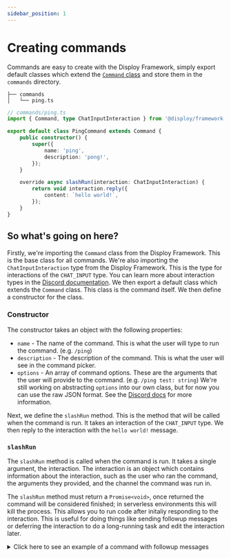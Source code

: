 ```yaml
---
sidebar_position: 1
---
```


# Creating commands

Commands are easy to create with the Disploy Framework, simply export default classes which extend the [`Command` class](/docs/Documentation/framework/classes/Command) and store them in the `commands` directory.

```
├── commands
│   └── ping.ts
```

```ts
// commands/ping.ts
import { Command, type ChatInputInteraction } from '@disploy/framework';

export default class PingCommand extends Command {
	public constructor() {
		super({
			name: 'ping',
			description: 'pong!',
		});
	}

	override async slashRun(interaction: ChatInputInteraction) {
		return void interaction.reply({
			content: `hello world!`,
		});
	}
}
```

## So what's going on here?

Firstly, we're importing the `Command` class from the Disploy Framework. This is the base class for all commands. We're also importing the `ChatInputInteraction` type from the Disploy Framework. This is the type for interactions of the `CHAT_INPUT` type. You can learn more about interaction types in the [Discord documentation](https://discord.com/developers/docs/interactions/application-commands#application-command-object-application-command-types). We then export a default class which extends the `Command` class. This class is the command itself. We then define a constructor for the class.

### Constructor

The constructor takes an object with the following properties:

- `name` - The name of the command. This is what the user will type to run the command. (e.g. `/ping`)
- `description` - The description of the command. This is what the user will see in the command picker.
- `options` - An array of command options. These are the arguments that the user will provide to the command. (e.g. `/ping test: string`) We're still working on abstracting `options` into our own class, but for now you can use the raw JSON format. See the [Discord docs](https://discord.com/developers/docs/interactions/application-commands#application-command-object-application-command-option-structure) for more information.

Next, we define the `slashRun` method. This is the method that will be called when the command is run. It takes an interaction of the `CHAT_INPUT` type. We then reply to the interaction with the `hello world!` message.

### `slashRun`

The `slashRun` method is called when the command is run. It takes a single argument, the interaction. The interaction is an object which contains information about the interaction, such as the user who ran the command, the arguments they provided, and the channel the command was run in.

The `slashRun` method must return a `Promise<void>`, once returned the command will be considered finished; in serverless environments this will kill the process. This allows you to run code after initaliy responding to the interaction. This is useful for doing things like sending followup messages or deferring the interaction to do a long-running task and edit the interaction later.

<details>
  <summary> Click here to see an example of a command with followup messages </summary>

```ts
import { Command, type ChatInputInteraction } from '@disploy/framework';

export default class HeyCommand extends Command {
	public constructor() {
		super({
			name: 'hey',
			description: 'heyy!',
		});
	}

	override async slashRun(interaction: ChatInputInteraction) {
		interaction.deferReply(); // Initial response

		await new Promise((resolve) => setTimeout(resolve, 2000));

		interaction.editReply({
			content: `Just wanted to say hey!`,
		}); // Follow up message

		// Command is implicitly returned here
	}
}
```

</details>
